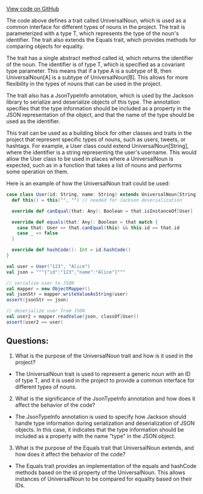 [View code on GitHub](https://github.com/misbahsy/the-algorithm/product-mixer/core/src/main/scala/com/twitter/product_mixer/core/model/common/UniversalNoun.scala)

The code above defines a trait called UniversalNoun, which is used as a common interface for different types of nouns in the project. The trait is parameterized with a type T, which represents the type of the noun's identifier. The trait also extends the Equals trait, which provides methods for comparing objects for equality.

The trait has a single abstract method called id, which returns the identifier of the noun. The identifier is of type T, which is specified as a covariant type parameter. This means that if a type A is a subtype of B, then UniversalNoun[A] is a subtype of UniversalNoun[B]. This allows for more flexibility in the types of nouns that can be used in the project.

The trait also has a JsonTypeInfo annotation, which is used by the Jackson library to serialize and deserialize objects of this type. The annotation specifies that the type information should be included as a property in the JSON representation of the object, and that the name of the type should be used as the identifier.

This trait can be used as a building block for other classes and traits in the project that represent specific types of nouns, such as users, tweets, or hashtags. For example, a User class could extend UniversalNoun[String], where the identifier is a string representing the user's username. This would allow the User class to be used in places where a UniversalNoun is expected, such as in a function that takes a list of nouns and performs some operation on them.

Here is an example of how the UniversalNoun trait could be used:

```scala
case class User(id: String, name: String) extends UniversalNoun[String] {
  def this() = this("", "") // needed for Jackson deserialization

  override def canEqual(that: Any): Boolean = that.isInstanceOf[User]

  override def equals(that: Any): Boolean = that match {
    case that: User => that.canEqual(this) && this.id == that.id
    case _ => false
  }

  override def hashCode(): Int = id.hashCode()
}

val user = User("123", "Alice")
val json = """{"id":"123","name":"Alice"}"""

// serialize user to JSON
val mapper = new ObjectMapper()
val jsonStr = mapper.writeValueAsString(user)
assert(jsonStr == json)

// deserialize user from JSON
val user2 = mapper.readValue(json, classOf[User])
assert(user2 == user)
```
## Questions: 
 1. What is the purpose of the UniversalNoun trait and how is it used in the project?
- The UniversalNoun trait is used to represent a generic noun with an ID of type T, and it is used in the project to provide a common interface for different types of nouns.

2. What is the significance of the JsonTypeInfo annotation and how does it affect the behavior of the code?
- The JsonTypeInfo annotation is used to specify how Jackson should handle type information during serialization and deserialization of JSON objects. In this case, it indicates that the type information should be included as a property with the name "type" in the JSON object.

3. What is the purpose of the Equals trait that UniversalNoun extends, and how does it affect the behavior of the code?
- The Equals trait provides an implementation of the equals and hashCode methods based on the id property of the UniversalNoun. This allows instances of UniversalNoun to be compared for equality based on their IDs.